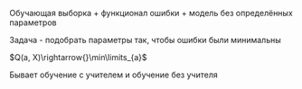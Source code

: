 Обучающая выборка + функционал ошибки + модель без определённых параметров

Задача - подобрать параметры так, чтобы ошибки были минимальны

$Q(a, X)\rightarrow{}\min\limits_{a}$

Бывает обучение с учителем и обучение без учителя